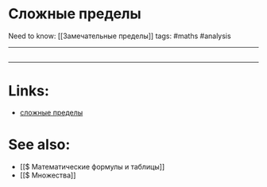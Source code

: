 # Сложные пределы
Need to know: [[Замечательные пределы]]
tags: #maths #analysis 

---
## 


---

# Links:
- [сложные пределы](http://mathprofi.ru/slozhnye_predely.html)

# See also:
- [[$ Математические формулы и таблицы]]
- [[$ Множества]]